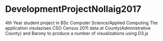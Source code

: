 # DevelopmentProjectNollaig2017
4th Year student project in BSc Computer Science/Applied Computing
The application visulazises  CSO Census 2011 data at County(Administrative County) and Barony to produce a number of visualizations using D3.js 
